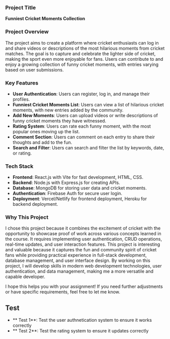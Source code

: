 ### Project Title
**Funniest Cricket Moments Collection**

### Project Overview
The project aims to create a platform where cricket enthusiasts can log in and share videos or descriptions of the most hilarious moments from cricket matches. The goal is to capture and celebrate the lighter side of cricket, making the sport even more enjoyable for fans. Users can contribute to and enjoy a growing collection of funny cricket moments, with entries varying based on user submissions.

### Key Features
- **User Authentication**: Users can register, log in, and manage their profiles.
- **Funniest Cricket Moments List**: Users can view a list of hilarious cricket moments, with new entries added by the community.
- **Add New Moments**: Users can upload videos or write descriptions of funny cricket moments they have witnessed.
- **Rating System**: Users can rate each funny moment, with the most popular ones moving up the list.
- **Comment Section**: Users can comment on each entry to share their thoughts and add to the fun.
- **Search and Filter**: Users can search and filter the list by keywords, date, or rating.

### Tech Stack
- **Frontend**: React.js with Vite for fast development, HTML, CSS.
- **Backend**: Node.js with Express.js for creating APIs.
- **Database**: MongoDB for storing user data and cricket moments.
- **Authentication**: Firebase Auth for secure user login.
- **Deployment**: Vercel/Netlify for frontend deployment, Heroku for backend deployment.

### Why This Project
I chose this project because it combines the excitement of cricket with the opportunity to showcase proof of work across various concepts learned in the course. It requires implementing user authentication, CRUD operations, real-time updates, and user interaction features. This project is interesting and valuable because it captures the fun and community spirit of cricket fans while providing practical experience in full-stack development, database management, and user interface design. By working on this project, I will develop skills in modern web development technologies, user authentication, and data management, making me a more versatile and capable developer.

I hope this helps you with your assignment! If you need further adjustments or have specific requirements, feel free to let me know.

## Test

* ** Test 1**: Test the user authnetication system to ensure it works correctly
* ** Test 2**: Test the rating system to ensure it updates correctly 